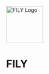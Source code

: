 <div>
<img src="https://github.com/user-attachments/assets/da0b5fda-3b44-4bae-b71e-4b2e55220559" alt="FILY Logo" width="100" style="vertical-align: middle; margin-right: 10px;" />
     <h1>
          FILY
     </h1>
</div>
  
